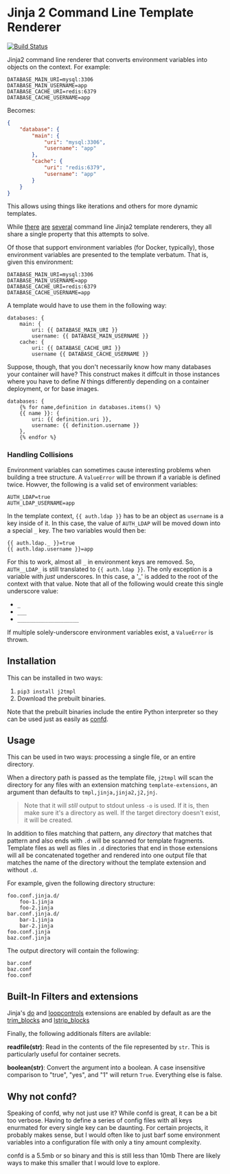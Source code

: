 # Jinja 2 Command Line Template Renderer

[![Build Status](https://travis-ci.org/ikogan/j2tmpl.svg?branch=master)](https://travis-ci.org/ikogan/j2tmpl)

Jinja2 command line renderer that converts environment variables
into objects on the context. For example:

```
DATABASE_MAIN_URI=mysql:3306
DATABASE_MAIN_USERNAME=app
DATABASE_CACHE_URI=redis:6379
DATABASE_CACHE_USERNAME=app
```

Becomes:

```json
{
    "database": {
        "main": {
            "uri": "mysql:3306",
            "username": "app"
        },
        "cache": {
            "uri": "redis:6379",
            "username": "app"
        }
    }
}
```

This allows using things like iterations and others for more
dynamic templates.

While [there](https://sudo.isl.co/shinto-cli/)
[are](https://github.com/kolypto/j2cli)
[several](https://github.com/mattrobenolt/jinja2-cli) command line
Jinja2 template renderers, they all share a single property that this
attempts to solve.

Of those that support environment variables (for Docker, typically),
those environment variables are presented to the template verbatum.
That is, given this environment:

```
DATABASE_MAIN_URI=mysql:3306
DATABASE_MAIN_USERNAME=app
DATABASE_CACHE_URI=redis:6379
DATABASE_CACHE_USERNAME=app
```

A template would have to use them in the following way:

```jinja
databases: {
    main: {
        uri: {{ DATABASE_MAIN_URI }}
        username: {{ DATABASE_MAIN_USERNAME }}
    cache: {
        uri: {{ DATABASE_CACHE_URI }}
        username {{ DATABASE_CACHE_USERNAME }}
```

Suppose, though, that you don't necessarily know how many databases
your container will have? This construct makes it diffcult in those
instances where you have to define *N* things differently depending
on a container deployment, or for base images.

```jinja
databases: {
    {% for name,definition in databases.items() %}
    {{ name }}: {
        uri: {{ definition.uri }},
        username: {{ definition.username }}
    },
    {% endfor %}
```

### Handling Collisions

Environment variables can sometimes cause interesting
problems when building a tree structure. A `ValueError` will
be thrown if a variable is defined twice. Howver, the following
is a valid set of environment variables:

```
AUTH_LDAP=true
AUTH_LDAP_USERNAME=app
```

In the template context, `{{ auth.ldap }}` has to be an object as
`username` is a key inside of it. In this case, the value of
`AUTH_LDAP` will be moved down into a special `_` key. The two
variables would then be:

```jinja
{{ auth.ldap._ }}=true
{{ auth.ldap.username }}=app
```

For this to work, almost all `_` in environment keys are removed.
So, `AUTH__LDAP_` is still translated to `{{ auth.ldap }}`. The only
exception is a variable with *just* underscores. In this case, a '_'
is added to the root of the context with that value. Note that all
of the following would create this single underscore value:

- `_`
- `___`
- `____________________`

If multiple solely-underscore environment variables exist, a `ValueError`
is thrown.

## Installation

This can be installed in two ways:

1. `pip3 install j2tmpl`
2. Download the prebuilt binaries.

Note that the prebuilt binaries include the entire Python interpreter
so they can be used just as easily as
[confd](https://github.com/kelseyhightower/confd).

## Usage

This can be used in two ways: processing a single file, or an entire directory.

When a directory path is passed as the template file,
`j2tmpl` will scan the directory for any files with
an extension matching `template-extensions`, an argument than
defaults to `tmpl,jinja,jinja2,j2,jnj`.

> Note that it will _still_ output to stdout unless `-o` is used.
> If it is, then make sure it's a directory as well. If the
> target directory doesn't exist, it will be created.

In addition to files matching that pattern, any _directory_
that matches that pattern and also ends with `.d` will be
scanned for template fragments. Template files as well
as files in `.d` directories that end in those extensions will
all be concatenated together and rendered into one output file
that matches the name of the directory without the template
extension and without `.d`.

For example, given the following directory structure:

```
foo.conf.jinja.d/
    foo-1.jinja
    foo-2.jinja
bar.conf.jinja.d/
    bar-1.jinja
    bar-2.jinja
foo.conf.jinja
baz.conf.jinja
```

The output directory will contain the following:

```
bar.conf
baz.conf
foo.conf
```

## Built-In Filters and extensions

Jinja's [do](http://jinja.pocoo.org/docs/2.10/extensions/#expression-statement)
and [loopcontrols](http://jinja.pocoo.org/docs/2.10/extensions/#loop-controls)
extensions are enabled by default as are
the [trim_blocks](http://jinja.pocoo.org/docs/2.10/api/#jinja2.Environment)
and [lstrip_blocks](http://jinja.pocoo.org/docs/2.10/api/#jinja2.Environment)

Finally, the following additionals filters are avilable:

**readfile(str)**:
    Read in the contents of the file represented by `str`. This is particularly
    useful for container secrets.

**boolean(str)**:
    Convert the argument into a boolean. A case insensitive comparison to
    "true", "yes", and "1" will return `True`. Everything else is false.

## Why not confd?

Speaking of confd, why not just use it? While confd is great, it can
be a bit too verbose. Having to define a series of config files with
all keys enurmated for every single key can be daunting. For certain
projects, it probably makes sense, but I would often like to just
barf some environment variables into a configuration file with only
a tiny amount complexity.

confd is a 5.5mb or so binary and this is still less than 10mb There are likely
ways to make this smaller that I would love to explore.